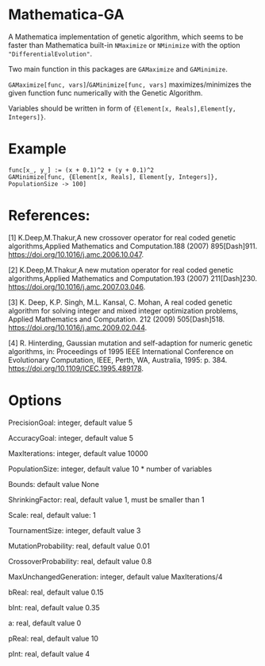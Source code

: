 # Mathematica-GA

A Mathematica implementation of genetic algorithm, which seems to be faster than Mathematica built-in `NMaximize` or `NMinimize` with the option `"DifferentialEvolution"`.

Two main function in this packages are `GAMaximize` and `GAMinimize`.

`GAMaximize[func, vars]`/`GAMinimize[func, vars]`  maximizes/minimizes the given function func numerically with the Genetic Algorithm. 

Variables should be written in form of `{Element[x, Reals],Element[y, Integers]}`. 

# Example
```
func[x_, y_] := (x + 0.1)^2 + (y + 0.1)^2
GAMinimize[func, {Element[x, Reals], Element[y, Integers]}, PopulationSize -> 100]
```

# References: 

[1] K.Deep,M.Thakur,A new crossover operator for real coded genetic algorithms,Applied Mathematics and Computation.188 (2007) 895\[Dash]911. https://doi.org/10.1016/j.amc.2006.10.047.

[2] K.Deep,M.Thakur,A new mutation operator for real coded genetic algorithms,Applied Mathematics and Computation.193 (2007) 211\[Dash]230. https://doi.org/10.1016/j.amc.2007.03.046.

[3] K. Deep, K.P. Singh, M.L. Kansal, C. Mohan, A real coded genetic algorithm for solving integer and mixed integer optimization problems, Applied Mathematics and Computation. 212 (2009) 505\[Dash]518. https://doi.org/10.1016/j.amc.2009.02.044.

[4] R. Hinterding, Gaussian mutation and self-adaption for numeric genetic algorithms, in: Proceedings of 1995 IEEE International Conference on Evolutionary Computation, IEEE, Perth, WA, Australia, 1995: p. 384. https://doi.org/10.1109/ICEC.1995.489178.


# Options

PrecisionGoal: integer, default value 5

AccuracyGoal: integer, default value 5

MaxIterations: integer, default value 10000

PopulationSize: integer, default value 10 * number of variables

Bounds: default value None

ShrinkingFactor: real, default value 1, must be smaller than 1

Scale: real, default value: 1

TournamentSize: integer, default value 3

MutationProbability: real, default value 0.01

CrossoverProbability: real, default value 0.8

MaxUnchangedGeneration: integer, default value MaxIterations/4

bReal: real, default value 0.15

bInt: real, default value 0.35

a: real, default value 0

pReal: real, default value 10

pInt: real, default value 4
